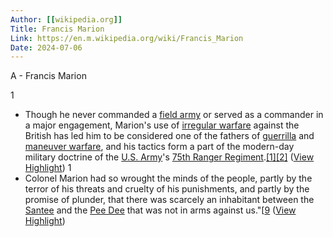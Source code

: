 ```yaml
---
Author: [[wikipedia.org]]
Title: Francis Marion
Link: https://en.m.wikipedia.org/wiki/Francis_Marion
Date: 2024-07-06
---
```

A - Francis Marion

1
- Though he never commanded a [field army](https://en.wikipedia.org/wiki/Field_army) or served as a commander in a major engagement, Marion's use of [irregular warfare](https://en.wikipedia.org/wiki/Irregular_warfare) against the British has led him to be considered one of the fathers of [guerrilla](https://en.wikipedia.org/wiki/Guerrilla_warfare) and [maneuver warfare](https://en.wikipedia.org/wiki/Maneuver_warfare), and his tactics form a part of the modern-day military doctrine of the [U.S. Army](https://en.wikipedia.org/wiki/United_States_Army)'s [75th Ranger Regiment](https://en.wikipedia.org/wiki/75th_Ranger_Regiment).[[1]](https://en.wikipedia.org/wiki/Francis_Marion#cite_note-Smithsonian-1)[[2]](https://en.wikipedia.org/wiki/Francis_Marion#cite_note-Dembroski-2) ([View Highlight](https://read.readwise.io/read/01hnr9tk4qb1q7ep2y6653ch5k))
1
- Colonel Marion had so wrought the minds of the people, partly by the terror of his threats and cruelty of his punishments, and partly by the promise of plunder, that there was scarcely an inhabitant between the [Santee](https://en.wikipedia.org/wiki/Santee_River) and the [Pee Dee](https://en.wikipedia.org/wiki/Pee_Dee_River) that was not in arms against us."[[9](https://en.wikipedia.org/wiki/Francis_Marion#cite_note-9) ([View Highlight](https://read.readwise.io/read/01hnr9ysyzpzsvafbskam52per))
